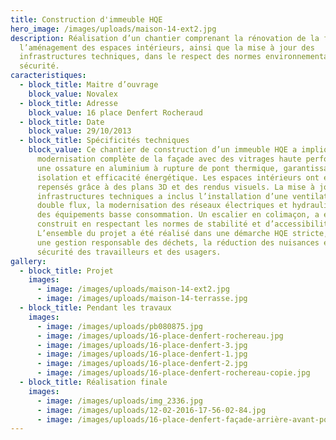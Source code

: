 ```yaml
---
title: Construction d'immeuble HQE
hero_image: /images/uploads/maison-14-ext2.jpg
description: Réalisation d’un chantier comprenant la rénovation de la façade,
  l’aménagement des espaces intérieurs, ainsi que la mise à jour des
  infrastructures techniques, dans le respect des normes environnementales et de
  sécurité.
caracteristiques:
  - block_title: Maitre d’ouvrage
    block_value: Novalex
  - block_title: Adresse
    block_value: 16 place Denfert Rocheraud
  - block_title: Date
    block_value: 29/10/2013
  - block_title: Spécificités techniques
    block_value: Ce chantier de construction d’un immeuble HQE a impliqué la
      modernisation complète de la façade avec des vitrages haute performance et
      une ossature en aluminium à rupture de pont thermique, garantissant
      isolation et efficacité énergétique. Les espaces intérieurs ont été
      repensés grâce à des plans 3D et des rendus visuels. La mise à jour des
      infrastructures techniques a inclus l’installation d’une ventilation
      double flux, la modernisation des réseaux électriques et hydrauliques avec
      des équipements basse consommation. Un escalier en colimaçon, a été
      construit en respectant les normes de stabilité et d’accessibilité.
      L’ensemble du projet a été réalisé dans une démarche HQE stricte, assurant
      une gestion responsable des déchets, la réduction des nuisances et la
      sécurité des travailleurs et des usagers.
gallery:
  - block_title: Projet
    images:
      - image: /images/uploads/maison-14-ext2.jpg
      - image: /images/uploads/maison-14-terrasse.jpg
  - block_title: Pendant les travaux
    images:
      - image: /images/uploads/pb080875.jpg
      - image: /images/uploads/16-place-denfert-rochereau.jpg
      - image: /images/uploads/16-place-denfert-3.jpg
      - image: /images/uploads/16-place-denfert-1.jpg
      - image: /images/uploads/16-place-denfert-2.jpg
      - image: /images/uploads/16-place-denfert-rochereau-copie.jpg
  - block_title: Réalisation finale
    images:
      - image: /images/uploads/img_2336.jpg
      - image: /images/uploads/12-02-2016-17-56-02-84.jpg
      - image: /images/uploads/16-place-denfert-façade-arrière-avant-pose-persienne-.jpg
---
```


